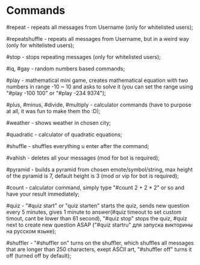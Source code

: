 # Commands
#repeat - repeats all messages from Username (only for whitelisted users);
   
#repeatshuffle - repeats all messages from Username, but in a weird way (only for whitelisted users);
   
#stop - stops repeating messages (only for whitelisted users);
   
#iq, #gay - random numbers based commands;
   
#play - mathematical mini game, creates mathematical equation with two numbers in range -10 ~ 10 and asks to solve it (you can set the range using "#play -100 100" or "#play -234 9374");
   
#plus, #minus, #divide, #multiply - calculator commands (have to purpose at all, it was fun to make them tho :D);
   
#weather - shows weather in chosen city;
   
#quadratic - calculator of quadratic equations;
   
#shuffle - shuffles everything u enter after the command;
   
#vahish - deletes all your messages (mod for bot is required);
   
#pyramid - builds a pyramid from chosen emote/symbol/string, max height of the pyramid is 7, default height is 3 (mod or vip for bot is required);
   
#count - calculator command, simply type "#count 2 + 2 * 2" or so and have your result immediately;
   
#quiz - "#quiz start" or "quiz starten" starts the quiz, sends new question every 5 minutes, gives 1 minute to answer(#quiz timeout <seconsd> to set custom timout, cant be lower than 61 second), "#quiz stop" stops the quiz, #quiz next to create new question ASAP ("#quiz startru" для запуска викторины на русском языке);
   
#shuffler - "#shuffler on" turns on the shuffler, which shuffles all messages that are longer than 250 characters, exept ASCII art, "#shuffler off" turns it off (turned off by default);
   
